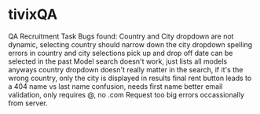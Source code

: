 # tivixQA
QA Recruitment Task
Bugs found:
Country and City dropdown are not dynamic, selecting country should narrow down the city dropdown
spelling errors in country and city selections
pick up and drop off date can be selected in the past
Model search doesn't work, just lists all models anyways
country dropdown doesn't really matter in the search, if it's the wrong country, only the city is displayed in results
final rent button leads to a 404
name vs last name confusion, needs first name
better email validation, only requires @, no .com
Request too big errors occassionally from server. 
